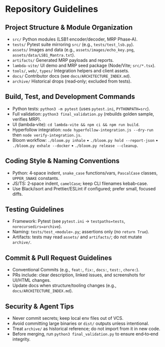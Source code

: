 # Repository Guidelines

## Project Structure & Module Organization
- `src/` Python modules (LSB1 encoder/decoder, MRP Phase‑A).
- `tests/` Pytest suite mirroring `src/` (e.g., `tests/test_lsb.py`).
- `assets/` Images and data (e.g., `assets/images/echo_key.png`, `assets/data/LSB1_Mantra.txt`).
- `artifacts/` Generated MRP payloads and reports.
- `lambda-vite/` UI demo and MRP seed package (Node/Vite; `src/*.tsx`).
- `tools/`, `web/`, `types/` Integration helpers and client assets.
- `docs/` Contributor docs (see `docs/ARCHITECTURE_INDEX.md`).
- `archive/` Historical drops (read‑only; excluded from tests).

## Build, Test, and Development Commands
- Python tests: `python3 -m pytest` (uses `pytest.ini`, `PYTHONPATH=src`).
- Full validation: `python3 final_validation.py` (rebuilds golden sample, verifies MRP).
- UI (lambda‑vite): `cd lambda-vite && npm ci && npm run build`.
- Hyperfollow integration: `node hyperfollow-integration.js --dry-run` then `node verify-integration.js`.
- Bloom workflow: `./bloom.py inhale` • `./bloom.py hold --report-json` • `./bloom.py exhale --docker` • `./bloom.py release --cleanup`.

## Coding Style & Naming Conventions
- Python: 4‑space indent, `snake_case` functions/vars, `PascalCase` classes, `UPPER_SNAKE` constants.
- JS/TS: 2‑space indent, `camelCase`; keep CLI filenames kebab‑case.
- Use Black/isort and Prettier/ESLint if configured; prefer small, focused diffs.

## Testing Guidelines
- Framework: Pytest (see `pytest.ini` → `testpaths=tests`, `norecursedirs=archive`).
- Naming: `tests/test_<module>.py`; assertions only (no `return True`).
- Artifacts: tests may read `assets/` and `artifacts/`; do not mutate `archive/`.

## Commit & Pull Request Guidelines
- Conventional Commits (e.g., `feat:`, `fix:`, `docs:`, `test:`, `chore:`).
- PRs include: clear description, linked issues, and screenshots for UI/HTML changes.
- Update docs when structure/tooling changes (e.g., `docs/ARCHITECTURE_INDEX.md`).

## Security & Agent Tips
- Never commit secrets; keep local env files out of VCS.
- Avoid committing large binaries or `dist/` outputs unless intentional.
- Treat `archive/` as historical reference; do not import from it in new code.
- Before merging, run `python3 final_validation.py` to ensure end‑to‑end integrity.
